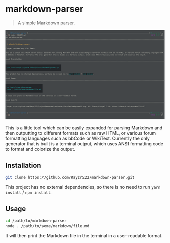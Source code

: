 # markdown-parser

> A simple Markdown parser.

![Demo](res/demo.png)

This is a little tool which can be easily expanded for parsing Markdown and then outputting to different formats such as raw HTML, or various forum formatting languages such as bbCode or WikiText. Currently the only generator that is built is a terminal output, which uses ANSI formatting code to format and colorize the output.

## Installation

```bash
git clone https://github.com/Rayzr522/markdown-parser.git
```

This project has no external dependencies, so there is no need to run `yarn install` / `npm install`.

## Usage

```bash
cd /path/to/markdown-parser
node . /path/to/some/markdown/file.md
```

It will then print the Markdown file in the terminal in a user-readable format.
